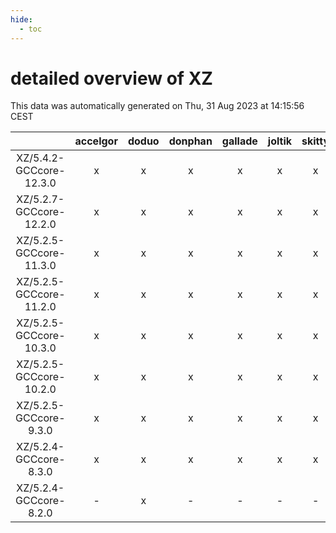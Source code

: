 ```yaml
---
hide:
  - toc
---
```


detailed overview of XZ
=======================


This data was automatically generated on Thu, 31 Aug 2023 at 14:15:56 CEST  

| |accelgor|doduo|donphan|gallade|joltik|skitty|swalot|victini|
| :---: | :---: | :---: | :---: | :---: | :---: | :---: | :---: | :---: |
|XZ/5.4.2-GCCcore-12.3.0|x|x|x|x|x|x|x|x|
|XZ/5.2.7-GCCcore-12.2.0|x|x|x|x|x|x|x|x|
|XZ/5.2.5-GCCcore-11.3.0|x|x|x|x|x|x|x|x|
|XZ/5.2.5-GCCcore-11.2.0|x|x|x|x|x|x|x|x|
|XZ/5.2.5-GCCcore-10.3.0|x|x|x|x|x|x|x|x|
|XZ/5.2.5-GCCcore-10.2.0|x|x|x|x|x|x|x|x|
|XZ/5.2.5-GCCcore-9.3.0|x|x|x|x|x|x|x|x|
|XZ/5.2.4-GCCcore-8.3.0|x|x|x|x|x|x|x|x|
|XZ/5.2.4-GCCcore-8.2.0|-|x|-|-|-|-|x|-|
